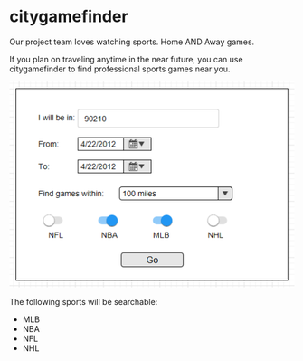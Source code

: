 
# citygamefinder

Our project team loves watching sports. Home AND Away games. 

If you plan on traveling anytime in the near future, you can use citygamefinder to find professional sports games near you.

![Screen1](/images/Screen1.PNG)

The following sports will be searchable:
* MLB
* NBA
* NFL
* NHL
